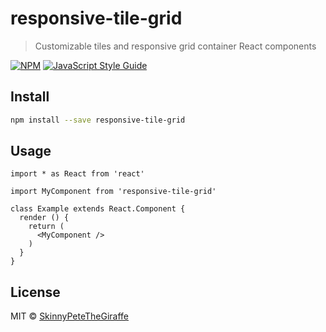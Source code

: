 # responsive-tile-grid

> Customizable tiles and responsive grid container React components

[![NPM](https://img.shields.io/npm/v/responsive-tile-grid.svg)](https://www.npmjs.com/package/responsive-tile-grid) [![JavaScript Style Guide](https://img.shields.io/badge/code_style-standard-brightgreen.svg)](https://standardjs.com)

## Install

```bash
npm install --save responsive-tile-grid
```

## Usage

```tsx
import * as React from 'react'

import MyComponent from 'responsive-tile-grid'

class Example extends React.Component {
  render () {
    return (
      <MyComponent />
    )
  }
}
```

## License

MIT © [SkinnyPeteTheGiraffe](https://github.com/SkinnyPeteTheGiraffe)
